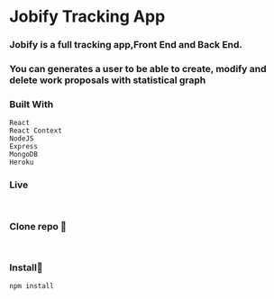 # Jobify Tracking App

### Jobify is a full tracking app,Front End and Back End.
### You can generates a user to be able to create, modify and delete work proposals with statistical graph 

### Built With

```
React
React Context
NodeJS
Express
MongoDB
Heroku

```
### Live

```


```
### Clone repo 🔧

```


```
### Install🔧

```
npm install
```
